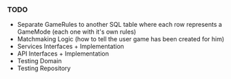 ### TODO
- Separate GameRules to another SQL table where each row represents a GameMode (each one with it's own rules)
- Matchmaking Logic (how to tell the user game has been created for him)
- Services Interfaces + Implementation
- API Interfaces + Implementation
- Testing Domain
- Testing Repository